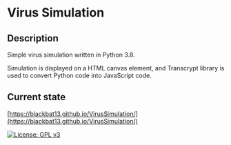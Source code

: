 # Virus Simulation

## Description

Simple virus simulation written in Python 3.8.

Simulation is displayed on a HTML canvas element, and Transcrypt library is used to convert Python code into JavaScript code.

## Current state

[https://blackbat13.github.io/VirusSimulation/](https://blackbat13.github.io/VirusSimulation/)


[![License: GPL v3](https://img.shields.io/badge/License-GPLv3-blue.svg)](https://www.gnu.org/licenses/gpl-3.0)
